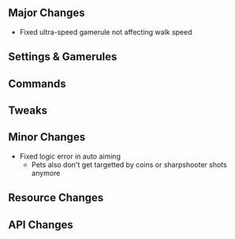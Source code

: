 ## Major Changes
- Fixed ultra-speed gamerule not affecting walk speed
## Settings & Gamerules
## Commands
## Tweaks
## Minor Changes
- Fixed logic error in auto aiming
  - Pets also don't get targetted by coins or sharpshooter shots anymore
## Resource Changes
## API Changes

